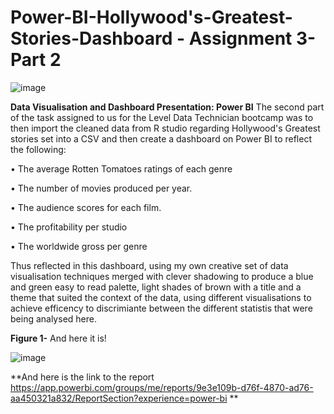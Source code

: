 # Power-BI-Hollywood's-Greatest-Stories-Dashboard - Assignment 3- Part 2

![image](https://github.com/insights000/Power-BI-Hollywood-s-Greatest-Stories-Dashboard/assets/150028138/e99dd28d-be79-4454-9ba1-97ef23e86477)


**Data Visualisation and Dashboard Presentation: Power BI**
The second part of the task assigned to us for the Level Data Technician bootcamp was to then import the cleaned data from R studio regarding Hollywood's Greatest stories set into a CSV and then create a dashboard on Power BI to reflect the following:

•	The average Rotten Tomatoes ratings of each genre

•	The number of movies produced per year. 

•	The audience scores for each film.  

•	The profitability per studio 

•	The worldwide gross per genre 

Thus reflected in this dashboard, using my own creative set of data visualisation techniques merged with clever shadowing to produce a blue and green easy to read palette, light shades of brown with a title and a theme that suited the context of the data, using different visualisations to achieve efficency to discrimiante between the different statistis that were being analysed here.

****Figure 1-**** And here it is!

![image](https://github.com/insights000/Power-BI-Hollywood-s-Greatest-Stories-Dashboard/assets/150028138/082e3ec3-0fff-4c74-8239-65106f69146f)

**And here is the link to the report 
https://app.powerbi.com/groups/me/reports/9e3e109b-d76f-4870-ad76-aa450321a832/ReportSection?experience=power-bi
**
 
